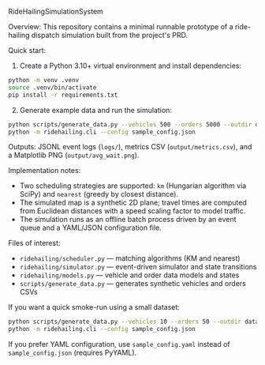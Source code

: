RideHailingSimulationSystem

Overview: This repository contains a minimal runnable prototype of a ride-hailing dispatch simulation built from the project's PRD.

Quick start:
1. Create a Python 3.10+ virtual environment and install dependencies:

```bash
python -m venv .venv
source .venv/bin/activate
pip install -r requirements.txt
```

2. Generate example data and run the simulation:

```bash
python scripts/generate_data.py --vehicles 500 --orders 5000 --outdir data/
python -m ridehailing.cli --config sample_config.json
```

Outputs: JSONL event logs (`logs/`), metrics CSV (`output/metrics.csv`), and a Matplotlib PNG (`output/avg_wait.png`).

Implementation notes:
- Two scheduling strategies are supported: `km` (Hungarian algorithm via SciPy) and `nearest` (greedy by closest distance).
- The simulated map is a synthetic 2D plane; travel times are computed from Euclidean distances with a speed scaling factor to model traffic.
- The simulation runs as an offline batch process driven by an event queue and a YAML/JSON configuration file.

Files of interest:
- `ridehailing/scheduler.py` — matching algorithms (KM and nearest)
- `ridehailing/simulator.py` — event-driven simulator and state transitions
- `ridehailing/models.py` — vehicle and order data models and states
- `scripts/generate_data.py` — generates synthetic vehicles and orders CSVs

If you want a quick smoke-run using a small dataset:

```bash
python scripts/generate_data.py --vehicles 10 --orders 50 --outdir data
python -m ridehailing.cli --config sample_config.json
```

If you prefer YAML configuration, use `sample_config.yaml` instead of `sample_config.json` (requires PyYAML).
